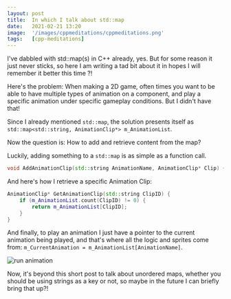```yaml
---
layout: post
title:  In which I talk about std::map
date:   2021-02-21 13:20
image:  '/images/cppmeditations/cppmeditations.png'
tags:   [cpp-meditations]
---
```


I've dabbled with std::map(s) in C++ already, yes. But for some reason it just never sticks, so here I am writing a tad bit about it in hopes I will remember it better this time ?!

Here's the problem: When making a 2D game, often times you want to be able to have multiple types of animation on a component, and play a specific animation under specific gameplay conditions. But I didn't have that!

Since I already mentioned `std::map`, the solution presents itself as `std::map<std::string, AnimationClip*> m_AnimationList`.

Now the question is: How to add and retrieve content from the map?

Luckily, adding something to a `std::map` is as simple as a function call.

```cpp
void AddAnimationClip(std::string AnimationName, AnimationClip* Clip) { m_AnimationList.emplace(AnimationName, Clip); }
```

And here's how I retrieve a specific Animation Clip:

```cpp
AnimationClip* GetAnimationClip(std::string ClipID) {
	if (m_AnimationList.count(ClipID) != 0) {
		return m_AnimationList[ClipID];
	}
}
```

And finally, to play an animation I just have a pointer to the current animation being played, and that's where all the logic and sprites come from: `m_CurrentAnimation = m_AnimationList[AnimationName]`.

![run animation]({{site.baseurl}}/images/cppmeditations/r2d_runanimation2.gif)

Now, it's beyond this short post to talk about unordered maps, whether you should be using strings as a key or not, so maybe in the future I can briefly bring that up?!




